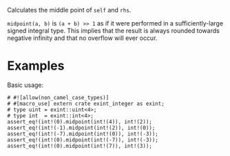 Calculates the middle point of `self` and `rhs`.

`midpoint(a, b)` is `(a + b) >> 1` as if it were performed in a
sufficiently-large signed integral type. This implies that the result is always
rounded towards negative infinity and that no overflow will ever occur.

# Examples

Basic usage:

```
# #![allow(non_camel_case_types)]
# #[macro_use] extern crate exint_integer as exint;
# type uint = exint::uint<4>;
# type int  = exint::int<4>;
assert_eq!(int!(0).midpoint(int!(4)), int!(2));
assert_eq!(int!(-1).midpoint(int!(2)), int!(0));
assert_eq!(int!(-7).midpoint(int!(0)), int!(-3));
assert_eq!(int!(0).midpoint(int!(-7)), int!(-3));
assert_eq!(int!(0).midpoint(int!(7)), int!(3));
```
